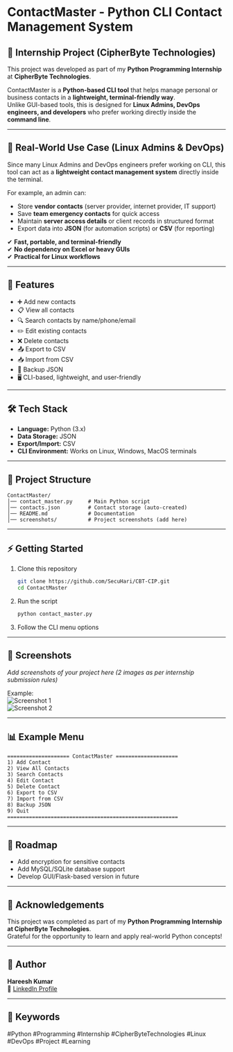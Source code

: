    # ContactMaster - Python CLI Contact Management System

   ## 📌 Internship Project (CipherByte Technologies)

   This project was developed as part of my **Python Programming Internship** at **CipherByte Technologies**.

   ContactMaster is a **Python-based CLI tool** that helps manage personal or business contacts in a **lightweight, terminal-friendly way**.  
   Unlike GUI-based tools, this is designed for **Linux Admins, DevOps engineers, and developers** who prefer working directly inside the **command line**.

   ---

   ## 🚀 Real-World Use Case (Linux Admins & DevOps)

   Since many Linux Admins and DevOps engineers prefer working on CLI, this tool can act as a **lightweight contact management system** directly inside the terminal.

   For example, an admin can:
   - Store **vendor contacts** (server provider, internet provider, IT support)
   - Save **team emergency contacts** for quick access
   - Maintain **server access details** or client records in structured format
   - Export data into **JSON** (for automation scripts) or **CSV** (for reporting)

   ✔ **Fast, portable, and terminal-friendly**  
   ✔ **No dependency on Excel or heavy GUIs**  
   ✔ **Practical for Linux workflows**  

   ---

   ## 🔑 Features

   - ➕ Add new contacts  
   - 📋 View all contacts  
   - 🔍 Search contacts by name/phone/email  
   - ✏️ Edit existing contacts  
   - ❌ Delete contacts  
   - 📤 Export to CSV  
   - 📥 Import from CSV  
   - 💾 Backup JSON  
   - 🖥 CLI-based, lightweight, and user-friendly  

   ---

   ## 🛠️ Tech Stack

   - **Language:** Python (3.x)  
   - **Data Storage:** JSON  
   - **Export/Import:** CSV  
   - **CLI Environment:** Works on Linux, Windows, MacOS terminals  

   ---

   ## 📂 Project Structure

   ```
   ContactMaster/
   │── contact_master.py     # Main Python script
   │── contacts.json         # Contact storage (auto-created)
   │── README.md             # Documentation
   │── screenshots/          # Project screenshots (add here)
   ```

   ---

   ## ⚡ Getting Started

   1. Clone this repository  
      ```bash
      git clone https://github.com/SecuHari/CBT-CIP.git
      cd ContactMaster
      ```

   2. Run the script  
      ```bash
      python contact_master.py
      ```

   3. Follow the CLI menu options

   ---

   ## 📸 Screenshots

   _Add screenshots of your project here (2 images as per internship submission rules)_  

   Example:  
   ![Screenshot 1](Screenshot/1.png)  
   ![Screenshot 2](Screenshot/2.png)  

   ---

   ## 📊 Example Menu

   ```
   ==================== ContactMaster ====================
   1) Add Contact
   2) View All Contacts
   3) Search Contacts
   4) Edit Contact
   5) Delete Contact
   6) Export to CSV
   7) Import from CSV
   8) Backup JSON
   9) Quit
   =======================================================
   ```

   ---

   ## 🔮 Roadmap

   - Add encryption for sensitive contacts  
   - Add MySQL/SQLite database support  
   - Develop GUI/Flask-based version in future  

   ---

   ## 🙌 Acknowledgements

   This project was completed as part of my **Python Programming Internship at CipherByte Technologies**.  
   Grateful for the opportunity to learn and apply real-world Python concepts!

   ---

   ## 👤 Author

   **Hareesh Kumar**  
   🔗 [LinkedIn Profile](https://www.linkedin.com/in/hareesh-kumar-02045a339/)  

   ---

   ## 📌 Keywords

   #Python #Programming #Internship #CipherByteTechnologies #Linux #DevOps #Project #Learning

